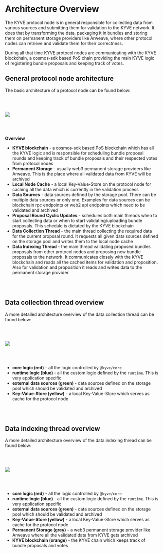 # Architecture Overview

The KYVE protocol node is in general responsible for collecting data from various sources and submitting them
for validation to the KYVE network. It does that by transforming the data, packaging it in bundles and storing
them on permanent storage providers like Arweave, where other protocol nodes can retrieve and validate them
for their correctness.

During all that time KYVE protocol nodes are communicating with the KYVE blockchain, a cosmos-sdk based PoS chain
providing the main KYVE logic of registering bundle proposals and keeping track of votes.

## General protocol node architecture

The basic architecture of a protocol node can be found below:

<br/>
<br/>

<p align="center">
<img src="https://arweave.net/FAj2xIyD_D-_sfLr5XGeUY91kHF8aEBG8oa9dgxrCPQ" style="display: block; margin-left: auto; margin-right: auto" />
</p>

<br/>
<br/>

**Overview**

- **KYVE blockchain** - a cosmos-sdk based PoS blockchain which has all the KYVE logic and is responsible for scheduling bundle proposal rounds and keeping track of bundle proposals and their respected votes from protocol nodes
- **Permanent Storage** - usually web3 permanent storage providers like Arweave. This is the place where all validated data from KYVE will be archived
- **Local Node Cache** - a local Key-Value-Store on the protocol node for caching all the data which is currently in the validation process
- **Data Sources** - data sources defined by the storage pool. There can be multiple data sources or only one. Examples for data sources can be blockchain rpc endpoints or web2 api endpoints which need to be validated and archived
- **Proposal Round Cyclic Updates** - schedules both main threads when to start collecting data or when to start validating/uploading bundle proposals. This schedule is dictated by the KYVE blockchain
- **Data Collection Thread** - the main thread collecting the required data for the current proposal round. It requests all given data sources defined on the storage pool and writes them to the local node cache
- **Data Indexing Thread** - the main thread validating proposed bundles proposals from other protocol nodes and proposing new bundle proposals to the network. It communicates closely with the KYVE blockchain and reads all the cached items for validation and proposition. Also for validation and proposition it reads and writes data to the permanent storage provider

<br/>
<br/>

## Data collection thread overview

A more detailed architecture overview of the data collection thread can be found below:

<br/>
<br/>

<p align="center">
<img src="https://arweave.net/3Ot8WfE4YyLWD4PkDcsQrhj_MzKGobWjiLV0hAIvyzE" style="display: block; margin-left: auto; margin-right: auto" />
</p>

<br/>
<br/>

- **core logic (red)** - all the logic controlled by `@kyve/core`
- **runtime logic (blue)** - all the custom logic defined by the `runtime`. This is very application specific
- **external data sources (green)** - data sources defined on the storage pool which should be validated and archived
- **Key-Value-Store (yellow)** - a local Key-Value-Store which serves as cache for the protocol node

<br/>
<br/>

## Data indexing thread overview

A more detailed architecture overview of the data indexing thread can be found below:

<br/>
<br/>

<p align="center">
<img src="https://arweave.net/8PKehcv8vYYhtKI2KRBGJkpe6CNvD8uDrudau_Zfpag" style="display: block; margin-left: auto; margin-right: auto" />
</p>

<br/>
<br/>

- **core logic (red)** - all the logic controlled by `@kyve/core`
- **runtime logic (blue)** - all the custom logic defined by the `runtime`. This is very application specific
- **external data sources (green)** - data sources defined on the storage pool which should be validated and archived
- **Key-Value-Store (yellow)** - a local Key-Value-Store which serves as cache for the protocol node
- **Permanent Storage (grey)** - a web3 permanent storage provider like Arweave where all the validated data from KYVE gets archived
- **KYVE blockchain (orange)** - the KYVE chain which keeps track of bundle proposals and votes

<br/>
<br/>
